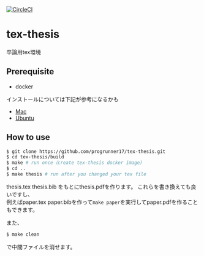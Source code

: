 [![CircleCI](https://circleci.com/gh/progrunner17/tex-thesis.svg?style=shield&)](https://circleci.com/gh/progrunner17/tex-thesis)
# tex-thesis
卒論用tex環境



## Prerequisite
- docker

インストールについては下記が参考になるかも
- [Mac](https://qiita.com/kurkuru/items/127fa99ef5b2f0288b81#docker-for-mac%E3%82%92%E3%82%A4%E3%83%B3%E3%82%B9%E3%83%88%E3%83%BC%E3%83%AB-package)
- [Ubuntu](https://qiita.com/koara-local/items/ee887bab8c7186d00a88)

## How to use

```sh
$ git clone https://github.com/progrunner17/tex-thesis.git
$ cd tex-thesis/build
$ make # run once（create tex-thesis docker image)
$ cd ..
$ make thesis # run after you changed your tex file
```

thesis.tex thesis.bib をもとにthesis.pdfを作ります。 
これらを書き換えても良いですし、  
例えばpaper.tex paper.bibを作って`make paper`を実行してpaper.pdfを作ることもできます。

また、
```sh
$ make clean
```
で中間ファイルを消せます。
